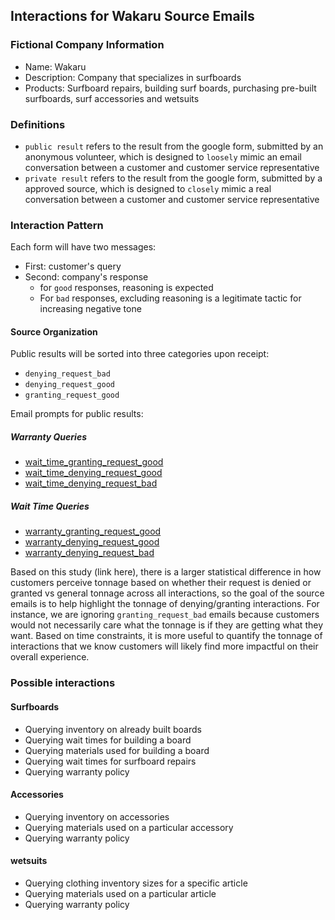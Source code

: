 ## Interactions for Wakaru Source Emails

### Fictional Company Information

+ Name: Wakaru
+ Description: Company that specializes in surfboards
+ Products: Surfboard repairs, building surf boards, purchasing pre-built surfboards, surf accessories and wetsuits

### Definitions

+ `public result` refers to the result from the google form, submitted by an anonymous volunteer, which is designed to `loosely` mimic an email conversation between a customer and customer service
representative
+ `private result` refers to the result from the google form, submitted by a approved source, which is designed to `closely` mimic a real conversation between a customer and customer service representative

### Interaction Pattern

Each form will have two messages:

+ First: customer's query
+ Second: company's response
  + for `good` responses, reasoning is expected  
  + For `bad` responses, excluding reasoning is a legitimate tactic for increasing negative tone

#### Source Organization

Public results will be sorted into three categories upon receipt:

+ `denying_request_bad`
+ `denying_request_good`
+ `granting_request_good`

Email prompts for public results:

##### Warranty Queries
+ [wait_time_granting_request_good](https://gist.github.com/ACC25/afc46f97a452066066de3d81d92b3b09)
+ [wait_time_denying_request_good](https://gist.github.com/ACC25/fb92ef1830633fc0e685dcf7f151e1d4)
+ [wait_time_denying_request_bad](https://gist.github.com/ACC25/9ff0d79cb34a32e9a07459759d12af5c)
##### Wait Time Queries
+ [warranty_granting_request_good](https://gist.github.com/ACC25/40b81154cd968225beaf37bd61606097)
+ [warranty_denying_request_good](https://gist.github.com/ACC25/0200d775b4efc996e3200ba1e19b4464)
+ [warranty_denying_request_bad](https://gist.github.com/ACC25/ebf6aa3bb0905f0cce3397f75fd4f46b)


Based on this study (link here), there is a larger statistical difference in how customers perceive tonnage based on whether their request is denied or granted vs general tonnage across all interactions, so the goal of the source emails is to help highlight the tonnage of denying/granting interactions. For instance, we are ignoring `granting_request_bad` emails because customers would not necessarily care what the tonnage is if they are getting what they want. Based on time constraints, it is more useful to quantify the tonnage of interactions that we know customers will likely find more impactful on their overall experience.

### Possible interactions

#### Surfboards

+ Querying inventory on already built boards
+ Querying wait times for building a board
+ Querying materials used for building a board
+ Querying wait times for surfboard repairs
+ Querying warranty policy

#### Accessories

+ Querying inventory on accessories
+ Querying materials used on a particular accessory
+ Querying warranty policy

#### wetsuits

+ Querying clothing inventory sizes for a specific article
+ Querying materials used on a particular article
+ Querying warranty policy
